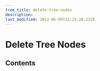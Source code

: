 ```yaml
---
tree_title: delete-tree-nodes
description: 
last_modified: 2022-06-09T21:23:28.2328
---
```


# Delete Tree Nodes

## Contents
